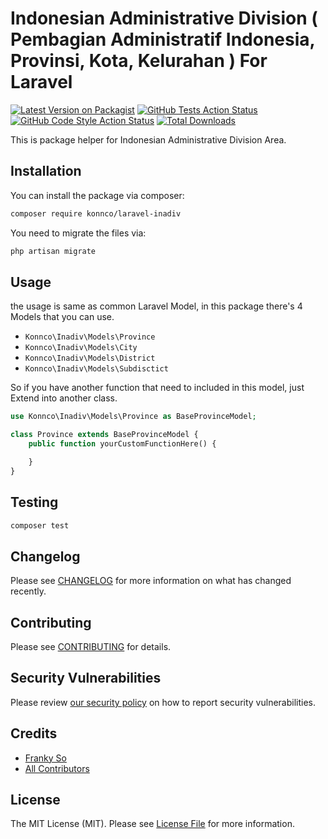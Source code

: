 # Indonesian Administrative Division ( Pembagian Administratif Indonesia, Provinsi, Kota, Kelurahan ) For Laravel

[![Latest Version on Packagist](https://img.shields.io/packagist/v/konnco/laravel-inadiv.svg?style=flat-square)](https://packagist.org/packages/konnco/laravel-inadiv)
[![GitHub Tests Action Status](https://img.shields.io/github/workflow/status/konnco/laravel-inadiv/run-tests?label=tests)](https://github.com/konnco/laravel-inadiv/actions?query=workflow%3Arun-tests+branch%3Amain)
[![GitHub Code Style Action Status](https://img.shields.io/github/workflow/status/konnco/laravel-inadiv/Check%20&%20fix%20styling?label=code%20style)](https://github.com/konnco/laravel-inadiv/actions?query=workflow%3A"Check+%26+fix+styling"+branch%3Amain)
[![Total Downloads](https://img.shields.io/packagist/dt/konnco/laravel-inadiv.svg?style=flat-square)](https://packagist.org/packages/konnco/laravel-inadiv)

This is package helper for Indonesian Administrative Division Area.

## Installation

You can install the package via composer:

```bash
composer require konnco/laravel-inadiv
```

You need to migrate the files via:

```bash
php artisan migrate
```

## Usage

the usage is same as common Laravel Model, in this package there's 4 Models that you can use.

* `Konnco\Inadiv\Models\Province`
* `Konnco\Inadiv\Models\City`
* `Konnco\Inadiv\Models\District`
* `Konnco\Inadiv\Models\Subdisctict`

So if you have another function that need to included in this model, just Extend into another class.

```php
use Konnco\Inadiv\Models\Province as BaseProvinceModel;

class Province extends BaseProvinceModel {
    public function yourCustomFunctionHere() {

    }
}
```

## Testing

```bash
composer test
```

## Changelog

Please see [CHANGELOG](CHANGELOG.md) for more information on what has changed recently.

## Contributing

Please see [CONTRIBUTING](.github/CONTRIBUTING.md) for details.

## Security Vulnerabilities

Please review [our security policy](../../security/policy) on how to report security vulnerabilities.

## Credits

- [Franky So](https://github.com/konnco)
- [All Contributors](../../contributors)

## License

The MIT License (MIT). Please see [License File](LICENSE.md) for more information.
